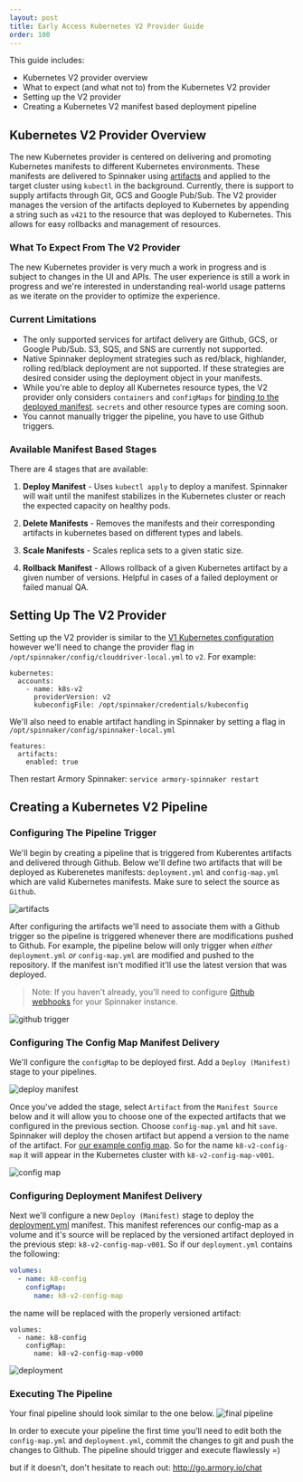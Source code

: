 ```yaml
---
layout: post
title: Early Access Kubernetes V2 Provider Guide
order: 100
---
```

This guide includes:

- Kubernetes V2 provider overview
- What to expect (and what not to) from the Kubernetes V2 provider
- Setting up the V2 provider
- Creating a Kubernetes V2 manifest based deployment pipeline

## Kubernetes V2 Provider Overview
The new Kubernetes provider is centered on delivering and promoting Kubernetes manifests to different Kubernetes environments. These manifests are delivered to Spinnaker using [artifacts](https://www.spinnaker.io/reference/artifacts/in-kubernetes-v2/#kubernetes-objects-as-artifacts) and applied to the target cluster using `kubectl` in the background. Currently, there is support to supply artifacts through Git, GCS and Google Pub/Sub.  The V2 provider manages the version of the artifacts deployed to Kubernetes by appending a string such as `v421` to the resource that was deployed to Kubernetes.  This allows for easy rollbacks and management of resources.

### What To Expect From The V2 Provider
The new Kubernetes provider is very much a work in progress and is subject to changes in the UI and APIs. The user experience is still a work in progress and we're interested in understanding real-world usage patterns as we iterate on the provider to optimize the experience.  

### Current Limitations
-  The only supported services for artifact delivery are Github, GCS, or Google Pub/Sub. S3, SQS, and SNS are currently not supported.
- Native Spinnaker deployment strategies such as red/black, highlander, rolling red/black deployment are not supported. If these strategies are desired consider using the deployment object in your manifests.
- While you're able to deploy all Kubernetes resource types, the V2 provider only considers `containers` and `configMaps` for [binding to the deployed manifest](https://www.spinnaker.io/reference/artifacts/in-kubernetes-v2/#kubernetes-objects-as-artifacts). `secrets` and other resource types are coming soon.    
- You cannot manually trigger the pipeline, you have to use Github triggers.

### Available Manifest Based Stages

There are 4 stages that are available:

1. **Deploy Manifest** -  Uses `kubectl apply` to deploy a manifest.  Spinnaker will wait until the manifest stabilizes in the Kubernetes cluster or reach the expected capacity on healthy pods.

2. **Delete Manifests** - Removes the manifests and their corresponding artifacts in kubernetes based on different types and labels.  

3. **Scale Manifests** - Scales replica sets to a given static size.

4. **Rollback Manifest** - Allows rollback of a given Kubernetes artifact by a given number of versions.  Helpful in cases of a failed deployment or failed manual QA.

## Setting Up The V2 Provider

Setting up the V2 provider is similar to the [V1 Kubernetes configuration](http://docs.armory.io/admin-guides/configure_kubernetes/#configure-clouddriver-to-use-the-kubectl-config-file) however we'll need to change the provider flag in `/opt/spinnaker/config/clouddriver-local.yml` to `v2`.  For example:

```
kubernetes:
  accounts:
    - name: k8s-v2
      providerVersion: v2
      kubeconfigFile: /opt/spinnaker/credentials/kubeconfig
```

We'll also need to enable artifact handling in Spinnaker by setting a flag in `/opt/spinnaker/config/spinnaker-local.yml`

```
features:
  artifacts:
    enabled: true
```

Then restart Armory Spinnaker: `service armory-spinnaker restart`

## Creating a Kubernetes V2 Pipeline

### Configuring The Pipeline Trigger
We'll begin by creating a pipeline that is triggered from Kuberentes artifacts and delivered through Github.  Below we'll define two artifacts that will be deployed as Kuberenetes manifests: `deployment.yml` and `config-map.yml` which are valid Kubernetes manifests.  Make sure to select the source as `Github`.

![artifacts](https://cl.ly/091z2h232r0d/page.png)

After configuring the artifacts we'll need to associate them with a Github trigger so the pipeline is triggered whenever there are modifications pushed to Github.  For example, the pipeline below will only trigger when _either_ `deployment.yml` _or_ `config-map.yml` are modified and pushed to the repository.  If the manifest isn't modified it'll use the latest version that was deployed.

> Note: If you haven't already, you'll need to configure [Github webhooks](https://www.spinnaker.io/setup/features/notifications/#github) for your Spinnaker instance.

![github trigger](https://cl.ly/3G1T0W3N1o3Q/trigger.png)


### Configuring The Config Map Manifest Delivery

We'll configure the `configMap` to be deployed first. Add a `Deploy (Manifest)` stage to your pipelines.

![deploy manifest](https://cl.ly/3p3T360a3f37/deploy_manifest.png)


Once you've added the stage, select `Artifact` from the `Manifest Source` below and it will allow you to choose one of the expected artifacts that we configured in the previous section.  Choose `config-map.yml` and hit `save`. Spinnaker will deploy the chosen artifact but append a version to the name of the artifact. For [our example config map](https://github.com/Armory/spinnaker-k8s-v2-example/blob/master/config-map.yml). So for the name `k8-v2-config-map` it will appear in the Kubernetes cluster with `k8-v2-config-map-v001`.

![config map](https://cl.ly/1Q0s2B1b0n0D/config-map.png)

### Configuring Deployment Manifest Delivery

Next we'll configure a new `Deploy (Manifest)` stage to deploy the [deployment.yml](https://github.com/Armory/spinnaker-k8s-v2-example/blob/master/deployment.yml) manifest.  This manifest references our config-map as a volume and it's source will be replaced by the versioned artifact deployed in the previous step: `k8-v2-config-map-v001`.  So if our `deployment.yml` contains the following:
```yaml
volumes:
  - name: k8-config
    configMap:
      name: k8-v2-config-map
```

the name will be replaced with the properly versioned artifact:
```
volumes:
  - name: k8-config
    configMap:
      name: k8-v2-config-map-v000
```

![deployment](https://cl.ly/0v1o1o0t2x2A/Image%202018-01-26%20at%205.36.53%20PM.png)

### Executing The Pipeline

Your final pipeline should look similar to the one below.
![final pipeline](https://cl.ly/2V32230w301Q/pipeline.png)

In order to execute your pipeline the first time you'll need to edit both the `config-map.yml` and `deployment.yml`, commit the changes to git and push the changes to Github. The pipeline should trigger and execute flawlessly =)

but if it doesn't, don't hesitate to reach out: http://go.armory.io/chat

